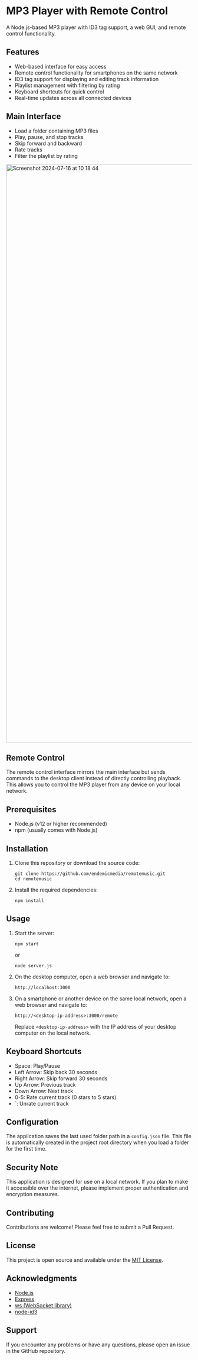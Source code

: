 # MP3 Player with Remote Control

A Node.js-based MP3 player with ID3 tag support, a web GUI, and remote control functionality.

## Features

- Web-based interface for easy access
- Remote control functionality for smartphones on the same network
- ID3 tag support for displaying and editing track information
- Playlist management with filtering by rating
- Keyboard shortcuts for quick control
- Real-time updates across all connected devices

## Main Interface

- Load a folder containing MP3 files
- Play, pause, and stop tracks
- Skip forward and backward
- Rate tracks
- Filter the playlist by rating
  
<img width="1564" alt="Screenshot 2024-07-16 at 10 18 44" src="https://github.com/user-attachments/assets/7f5a7a88-9de5-46c4-af77-88fba3779309">

## Remote Control

The remote control interface mirrors the main interface but sends commands to the desktop client instead of directly controlling playback. This allows you to control the MP3 player from any device on your local network.

## Prerequisites

- Node.js (v12 or higher recommended)
- npm (usually comes with Node.js)

## Installation

1. Clone this repository or download the source code:
   ```
   git clone https://github.com/endemicmedia/remotemusic.git
   cd remotemusic
   ```

2. Install the required dependencies:
   ```
   npm install
   ```

## Usage

1. Start the server:
   ```
   npm start
   ```
   or
   ```
   node server.js
   ```

2. On the desktop computer, open a web browser and navigate to:
   ```
   http://localhost:3000
   ```

3. On a smartphone or another device on the same local network, open a web browser and navigate to:
   ```
   http://<desktop-ip-address>:3000/remote
   ```
   Replace `<desktop-ip-address>` with the IP address of your desktop computer on the local network.

## Keyboard Shortcuts

- Space: Play/Pause
- Left Arrow: Skip back 30 seconds
- Right Arrow: Skip forward 30 seconds
- Up Arrow: Previous track
- Down Arrow: Next track
- 0-5: Rate current track (0 stars to 5 stars)
- `: Unrate current track

## Configuration

The application saves the last used folder path in a `config.json` file. This file is automatically created in the project root directory when you load a folder for the first time.

## Security Note

This application is designed for use on a local network. If you plan to make it accessible over the internet, please implement proper authentication and encryption measures.

## Contributing

Contributions are welcome! Please feel free to submit a Pull Request.

## License

This project is open source and available under the [MIT License](LICENSE).

## Acknowledgments

- [Node.js](https://nodejs.org/)
- [Express](https://expressjs.com/)
- [ws (WebSocket library)](https://github.com/websockets/ws)
- [node-id3](https://github.com/Zazama/node-id3)

## Support

If you encounter any problems or have any questions, please open an issue in the GitHub repository.

